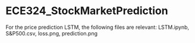 # ECE324_StockMarketPrediction
For the price prediction LSTM, the following files are relevant: LSTM.ipynb, S&P500.csv, loss.png, prediction.png
